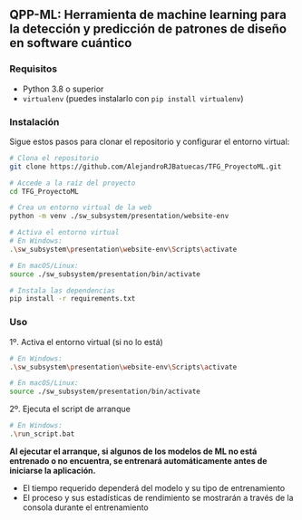 ## QPP-ML: Herramienta de machine learning para la detección y predicción de patrones de diseño en software cuántico

### Requisitos
- Python 3.8 o superior
- `virtualenv` (puedes instalarlo con `pip install virtualenv`)

### Instalación
Sigue estos pasos para clonar el repositorio y configurar el entorno virtual:

```bash
# Clona el repositorio
git clone https://github.com/AlejandroRJBatuecas/TFG_ProyectoML.git

# Accede a la raíz del proyecto
cd TFG_ProyectoML

# Crea un entorno virtual de la web
python -m venv ./sw_subsystem/presentation/website-env

# Activa el entorno virtual
# En Windows:
.\sw_subsystem\presentation\website-env\Scripts\activate

# En macOS/Linux:
source ./sw_subsystem/presentation/bin/activate

# Instala las dependencias
pip install -r requirements.txt
```

### Uso
1º. Activa el entorno virtual (si no lo está)
```bash
# En Windows:
.\sw_subsystem\presentation\website-env\Scripts\activate

# En macOS/Linux:
source ./sw_subsystem/presentation/bin/activate
```

2º. Ejecuta el script de arranque
```bash
# En Windows:
.\run_script.bat
```

**Al ejecutar el arranque, si algunos de los modelos de ML no está entrenado o no encuentra, se entrenará automáticamente antes de iniciarse la aplicación.**
- El tiempo requerido dependerá del modelo y su tipo de entrenamiento
- El proceso y sus estadísticas de rendimiento se mostrarán a través de la consola durante el entrenamiento